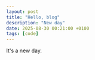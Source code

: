 ```yaml
---
layout: post
title: "Hello, blog"
description: "New day"
date: 2025-08-30 00:21:00 +0100
tags: [code]
---
```


It's a new day.